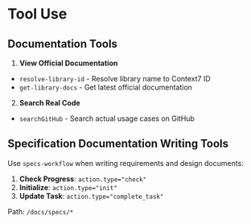 # Tool Use

## Documentation Tools

1. **View Official Documentation**
- `resolve-library-id` - Resolve library name to Context7 ID
- `get-library-docs` - Get latest official documentation

2. **Search Real Code**
- `searchGitHub` - Search actual usage cases on GitHub

## Specification Documentation Writing Tools

Use `specs-workflow` when writing requirements and design documents:

1. **Check Progress**: `action.type="check"`
2. **Initialize**: `action.type="init"`
3. **Update Task**: `action.type="complete_task"`

Path: `/docs/specs/*`